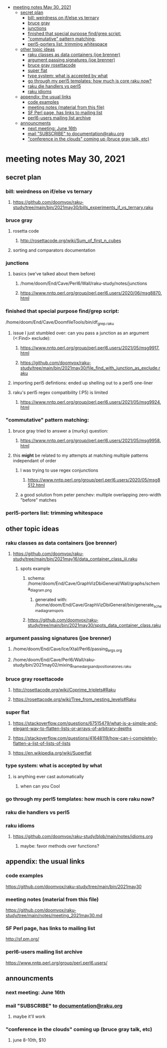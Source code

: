 - [meeting notes May 30, 2021](#orgea73c47)
  - [secret plan](#org1a8fbaf)
    - [bill: weirdness on if/else vs ternary](#orgb96d210)
    - [bruce gray](#org59e6b7e)
    - [junctions](#org69a144c)
    - [finished that special purpose find/grep script:](#org7a17139)
    - ["commutative" pattern matching:](#orgaf35e93)
    - [perl5-porters list: trimming whitespace](#org1defe16)
  - [other topic ideas](#orgfdc13fc)
    - [raku classes as data containers (joe brenner)](#org7781eb1)
    - [argument passing signatures (joe brenner)](#orgb0f7c38)
    - [bruce gray rosettacode](#org7fb73bb)
    - [super flat](#orgdeb0d9c)
    - [type system: what is accepted by what](#org65b1e31)
    - [go through my perl5 templates: how much is core raku now?](#org21f3eaa)
    - [raku die handlers vs perl5](#org688be6d)
    - [raku idioms](#orgca76e8d)
  - [appendix: the usual links](#org074e5ab)
    - [code examples](#org4a59d18)
    - [meeting notes (material from this file)](#org0a9c5a4)
    - [SF Perl page, has links to mailing list](#orgfa2a364)
    - [perl6-users mailing list archive](#org59d7eae)
  - [announcments](#org5b248b4)
    - [next meeting: June 16th](#orga0a34d5)
    - [mail "SUBSCRIBE" to documentation@raku.org](#org930c298)
    - ["conference in the clouds" coming up (bruce gray talk, etc)](#orga52e9ab)


<a id="orgea73c47"></a>

# meeting notes May 30, 2021


<a id="org1a8fbaf"></a>

## secret plan


<a id="orgb96d210"></a>

### bill: weirdness on if/else vs ternary

1.  <https://github.com/doomvox/raku-study/tree/main/bin/2021may30/bills_experiments_if_vs_ternary.raku>


<a id="org59e6b7e"></a>

### bruce gray

1.  rosetta code

    1.  <http://rosettacode.org/wiki/Sum_of_first_n_cubes>

2.  sorting and comparators documentation


<a id="org69a144c"></a>

### junctions

1.  basics (we've talked about them before)

    1.  /home/doom/End/Cave/Perl6/Wall/raku-study/notes/junctions
    
    2.  <https://www.nntp.perl.org/group/perl.perl6.users/2020/06/msg8870.html>


<a id="org7a17139"></a>

### finished that special purpose find/grep script:

/home/doom/End/Cave/DoomfileTools/bin/df<sub>grep.raku</sub>

1.  issue I just stumbled over: can you pass a junction as an argument (<:Find> exclude):

    1.  <https://www.nntp.perl.org/group/perl.perl6.users/2021/05/msg9917.html>
    
    2.  <https://github.com/doomvox/raku-study/tree/main/bin/2021may30/file_find_with_junction_as_exclude.raku>

2.  importing perl5 defintions: ended up shelling out to a perl5 one-liner

3.  raku's perl5 regex compatibility (:P5) is limited

    1.  <https://www.nntp.perl.org/group/perl.perl6.users/2021/05/msg9924.html>


<a id="orgaf35e93"></a>

### "commutative" pattern matching:

1.  bruce gray tried to answer a (murky) question:

    1.  <https://www.nntp.perl.org/group/perl.perl6.users/2021/05/msg9958.html>

2.  this **might** be related to my attempts at matching multiple patterns independant of order

    1.  I was trying to use regex conjunctions
    
        1.  <https://www.nntp.perl.org/group/perl.perl6.users/2020/05/msg8512.html>
    
    2.  a good solution from peter penchev: multiple overlapping zero-width "before" matches


<a id="org1defe16"></a>

### perl5-porters list: trimming whitespace


<a id="orgfdc13fc"></a>

## other topic ideas


<a id="org7781eb1"></a>

### raku classes as data containers (joe brenner)

1.  <https://github.com/doomvox/raku-study/tree/main/bin/2021may16/data_container_class_iii.raku>

    1.  spots example
    
        1.  schema: /home/doom/End/Cave/GraphVizDbiGeneral/Wall/graphs/schema<sub>diagram.png</sub>
        
            1.  generated with: /home/doom/End/Cave/GraphVizDbiGeneral/bin/generate<sub>schema</sub><sub>diagram</sub><sub>spots</sub>
        
        2.  <https://github.com/doomvox/raku-study/tree/main/bin/2021may30/spots_data_container_class.raku>


<a id="orgb0f7c38"></a>

### argument passing signatures (joe brenner)

1.  /home/doom/End/Cave/Ice/Xtal/Perl6/passing<sub>args.org</sub>

2.  /home/doom/End/Cave/Perl6/Wall/raku-study/bin/2021may02/mixing<sub>named</sub><sub>args</sub><sub>and</sub><sub>positional</sub><sub>ones.raku</sub>


<a id="org7fb73bb"></a>

### bruce gray rosettacode

1.  <http://rosettacode.org/wiki/Coprime_triplets#Raku>

2.  <https://rosettacode.org/wiki/Tree_from_nesting_levels#Raku>


<a id="orgdeb0d9c"></a>

### super flat

1.  <https://stackoverflow.com/questions/67515479/what-is-a-simple-and-elegant-way-to-flatten-lists-or-arrays-of-arbitrary-depths>

2.  <https://stackoverflow.com/questions/41648119/how-can-i-completely-flatten-a-list-of-lists-of-lists>

3.  <https://en.wikipedia.org/wiki/Superflat>


<a id="org65b1e31"></a>

### type system: what is accepted by what

1.  is anything ever cast automatically

    1.  when can you Cool


<a id="org21f3eaa"></a>

### go through my perl5 templates: how much is core raku now?


<a id="org688be6d"></a>

### raku die handlers vs perl5


<a id="orgca76e8d"></a>

### raku idioms

1.  <https://github.com/doomvox/raku-study/blob/main/notes/idioms.org>

    1.  maybe: favor methods over functions?


<a id="org074e5ab"></a>

## appendix: the usual links


<a id="org4a59d18"></a>

### code examples

<https://github.com/doomvox/raku-study/tree/main/bin/2021may30>


<a id="org0a9c5a4"></a>

### meeting notes (material from this file)

<https://github.com/doomvox/raku-study/tree/main/notes/meeting_2021may30.md>


<a id="orgfa2a364"></a>

### SF Perl page, has links to mailing list

<http://sf.pm.org/>


<a id="org59d7eae"></a>

### perl6-users mailing list archive

<https://www.nntp.perl.org/group/perl.perl6.users/>


<a id="org5b248b4"></a>

## announcments


<a id="orga0a34d5"></a>

### next meeting: June 16th


<a id="org930c298"></a>

### mail "SUBSCRIBE" to documentation@raku.org

1.  maybe it'll work


<a id="orga52e9ab"></a>

### "conference in the clouds" coming up (bruce gray talk, etc)

1.  june 8-10th, $10
